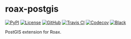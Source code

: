 # roax-postgis

[![PyPI](https://badge.fury.io/py/roax-postgis.svg)](https://badge.fury.io/py/roax-postgis)
[![License](https://img.shields.io/github/license/roax/roax-postgis.svg)](https://github.com/roax/roax-postgis/blob/master/LICENSE)
[![GitHub](https://img.shields.io/badge/github-master-blue.svg)](https://github.com/roax/roax-postgis/)
[![Travis CI](https://travis-ci.org/roax/roax-postgis.svg?branch=master)](https://travis-ci.org/roax/roax-postgis)
[![Codecov](https://codecov.io/gh/roax/roax-postgis/branch/master/graph/badge.svg)](https://codecov.io/gh/roax/roax-postgis)
[![Black](https://img.shields.io/badge/code%20style-black-black.svg)](https://github.com/psf/black)

PostGIS extension for Roax. 
